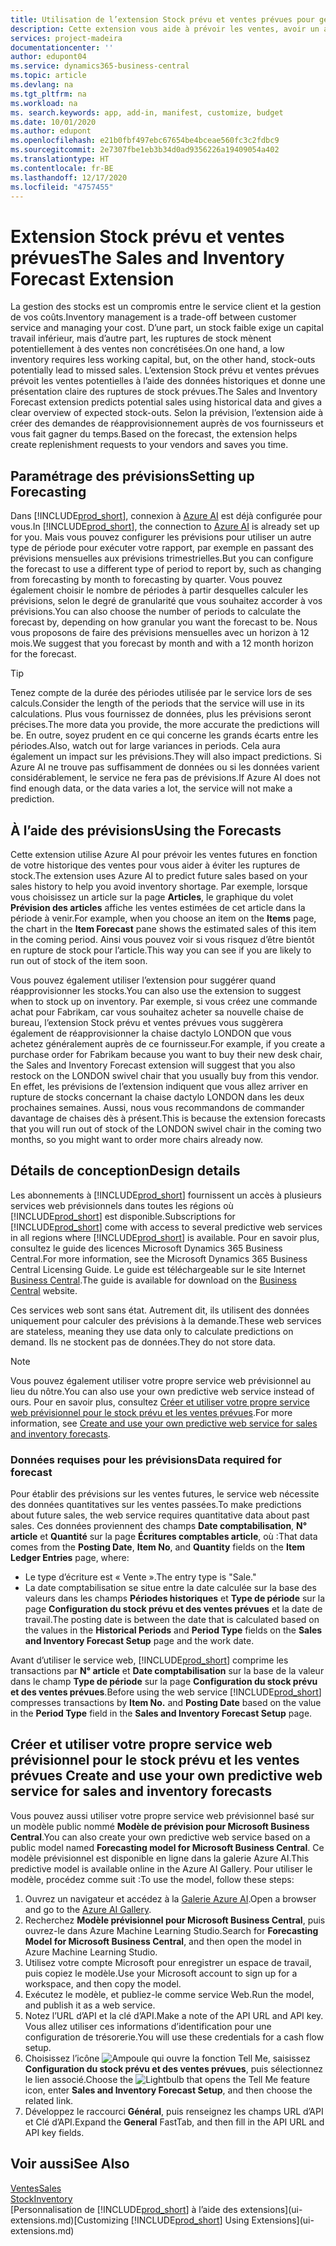 ```yaml
---
title: Utilisation de l’extension Stock prévu et ventes prévues pour gérer le stock | Microsoft Docs
description: Cette extension vous aide à prévoir les ventes, avoir un aperçu clair des ruptures de stock prévues et même créer des demandes de réapprovisionnement aux fournisseurs.
services: project-madeira
documentationcenter: ''
author: edupont04
ms.service: dynamics365-business-central
ms.topic: article
ms.devlang: na
ms.tgt_pltfrm: na
ms.workload: na
ms. search.keywords: app, add-in, manifest, customize, budget
ms.date: 10/01/2020
ms.author: edupont
ms.openlocfilehash: e21b0fbf497ebc67654be4bceae560fc3c2fdbc9
ms.sourcegitcommit: 2e7307fbe1eb3b34d0ad9356226a19409054a402
ms.translationtype: HT
ms.contentlocale: fr-BE
ms.lasthandoff: 12/17/2020
ms.locfileid: "4757455"
---
```

# <a name="the-sales-and-inventory-forecast-extension"></a><span data-ttu-id="23419-103">Extension Stock prévu et ventes prévues</span><span class="sxs-lookup"><span data-stu-id="23419-103">The Sales and Inventory Forecast Extension</span></span>
<span data-ttu-id="23419-104">La gestion des stocks est un compromis entre le service client et la gestion de vos coûts.</span><span class="sxs-lookup"><span data-stu-id="23419-104">Inventory management is a trade-off between customer service and managing your cost.</span></span> <span data-ttu-id="23419-105">D’une part, un stock faible exige un capital travail inférieur, mais d’autre part, les ruptures de stock mènent potentiellement à des ventes non concrétisées.</span><span class="sxs-lookup"><span data-stu-id="23419-105">On one hand, a low inventory requires less working capital, but, on the other hand, stock-outs potentially lead to missed sales.</span></span> <span data-ttu-id="23419-106">L’extension Stock prévu et ventes prévues prévoit les ventes potentielles à l’aide des données historiques et donne une présentation claire des ruptures de stock prévues.</span><span class="sxs-lookup"><span data-stu-id="23419-106">The Sales and Inventory Forecast extension predicts potential sales using historical data and gives a clear overview of expected stock-outs.</span></span> <span data-ttu-id="23419-107">Selon la prévision, l’extension aide à créer des demandes de réapprovisionnement auprès de vos fournisseurs et vous fait gagner du temps.</span><span class="sxs-lookup"><span data-stu-id="23419-107">Based on the forecast, the extension helps create replenishment requests to your vendors and saves you time.</span></span>  

## <a name="setting-up-forecasting"></a><span data-ttu-id="23419-108">Paramétrage des prévisions</span><span class="sxs-lookup"><span data-stu-id="23419-108">Setting up Forecasting</span></span>
<span data-ttu-id="23419-109">Dans [!INCLUDE[prod_short](includes/prod_short.md)], connexion à [Azure AI](https://azure.microsoft.com/overview/ai-platform/) est déjà configurée pour vous.</span><span class="sxs-lookup"><span data-stu-id="23419-109">In [!INCLUDE[prod_short](includes/prod_short.md)], the connection to [Azure AI](https://azure.microsoft.com/overview/ai-platform/) is already set up for you.</span></span> <span data-ttu-id="23419-110">Mais vous pouvez configurer les prévisions pour utiliser un autre type de période pour exécuter votre rapport, par exemple en passant des prévisions mensuelles aux prévisions trimestrielles.</span><span class="sxs-lookup"><span data-stu-id="23419-110">But you can configure the forecast to use a different type of period to report by, such as changing from forecasting by month to forecasting by quarter.</span></span> <span data-ttu-id="23419-111">Vous pouvez également choisir le nombre de périodes à partir desquelles calculer les prévisions, selon le degré de granularité que vous souhaitez accorder à vos prévisions.</span><span class="sxs-lookup"><span data-stu-id="23419-111">You can also choose the number of periods to calculate the forecast by, depending on how granular you want the forecast to be.</span></span> <span data-ttu-id="23419-112">Nous vous proposons de faire des prévisions mensuelles avec un horizon à 12 mois.</span><span class="sxs-lookup"><span data-stu-id="23419-112">We suggest that you forecast by month and with a 12 month horizon for the forecast.</span></span> 

> [!TIP]  
>   <span data-ttu-id="23419-113">Tenez compte de la durée des périodes utilisée par le service lors de ses calculs.</span><span class="sxs-lookup"><span data-stu-id="23419-113">Consider the length of the periods that the service will use in its calculations.</span></span> <span data-ttu-id="23419-114">Plus vous fournissez de données, plus les prévisions seront précises.</span><span class="sxs-lookup"><span data-stu-id="23419-114">The more data you provide, the more accurate the predictions will be.</span></span> <span data-ttu-id="23419-115">En outre, soyez prudent en ce qui concerne les grands écarts entre les périodes.</span><span class="sxs-lookup"><span data-stu-id="23419-115">Also, watch out for large variances in periods.</span></span> <span data-ttu-id="23419-116">Cela aura également un impact sur les prévisions.</span><span class="sxs-lookup"><span data-stu-id="23419-116">They will also impact predictions.</span></span> <span data-ttu-id="23419-117">Si Azure AI ne trouve pas suffisamment de données ou si les données varient considérablement, le service ne fera pas de prévisions.</span><span class="sxs-lookup"><span data-stu-id="23419-117">If Azure AI does not find enough data, or the data varies a lot, the service will not make a prediction.</span></span>

## <a name="using-the-forecasts"></a><span data-ttu-id="23419-118">À l’aide des prévisions</span><span class="sxs-lookup"><span data-stu-id="23419-118">Using the Forecasts</span></span>
<span data-ttu-id="23419-119">Cette extension utilise Azure AI pour prévoir les ventes futures en fonction de votre historique des ventes pour vous aider à éviter les ruptures de stock.</span><span class="sxs-lookup"><span data-stu-id="23419-119">The extension uses Azure AI to predict future sales based on your sales history to help you avoid inventory shortage.</span></span> <span data-ttu-id="23419-120">Par exemple, lorsque vous choisissez un article sur la page **Articles**, le graphique du volet **Prévision des articles** affiche les ventes estimées de cet article dans la période à venir.</span><span class="sxs-lookup"><span data-stu-id="23419-120">For example, when you choose an item on the **Items** page, the chart in the **Item Forecast** pane shows the estimated sales of this item in the coming period.</span></span> <span data-ttu-id="23419-121">Ainsi vous pouvez voir si vous risquez d’être bientôt en rupture de stock pour l’article.</span><span class="sxs-lookup"><span data-stu-id="23419-121">This way you can see if you are likely to run out of stock of the item soon.</span></span>  

<span data-ttu-id="23419-122">Vous pouvez également utiliser l’extension pour suggérer quand réapprovisionner les stocks.</span><span class="sxs-lookup"><span data-stu-id="23419-122">You can also use the extension to suggest when to stock up on inventory.</span></span> <span data-ttu-id="23419-123">Par exemple, si vous créez une commande achat pour Fabrikam, car vous souhaitez acheter sa nouvelle chaise de bureau, l’extension Stock prévu et ventes prévues vous suggèrera également de réapprovisionner la chaise dactylo LONDON que vous achetez généralement auprès de ce fournisseur.</span><span class="sxs-lookup"><span data-stu-id="23419-123">For example, if you create a purchase order for Fabrikam because you want to buy their new desk chair, the Sales and Inventory Forecast extension will suggest that you also restock on the LONDON swivel chair that you usually buy from this vendor.</span></span> <span data-ttu-id="23419-124">En effet, les prévisions de l’extension indiquent que vous allez arriver en rupture de stocks concernant la chaise dactylo LONDON dans les deux prochaines semaines. Aussi, nous vous recommandons de commander davantage de chaises dès à présent.</span><span class="sxs-lookup"><span data-stu-id="23419-124">This is because the extension forecasts that you will run out of stock of the LONDON swivel chair in the coming two months, so you might want to order more chairs already now.</span></span>  

## <a name="design-details"></a><span data-ttu-id="23419-125">Détails de conception</span><span class="sxs-lookup"><span data-stu-id="23419-125">Design details</span></span>
<span data-ttu-id="23419-126">Les abonnements à [!INCLUDE[prod_short](includes/prod_short.md)] fournissent un accès à plusieurs services web prévisionnels dans toutes les régions où [!INCLUDE[prod_short](includes/prod_short.md)] est disponible.</span><span class="sxs-lookup"><span data-stu-id="23419-126">Subscriptions for [!INCLUDE[prod_short](includes/prod_short.md)] come with access to several predictive web services in all regions where [!INCLUDE[prod_short](includes/prod_short.md)] is available.</span></span> <span data-ttu-id="23419-127">Pour en savoir plus, consultez le guide des licences Microsoft Dynamics 365 Business Central.</span><span class="sxs-lookup"><span data-stu-id="23419-127">For more information, see the Microsoft Dynamics 365 Business Central Licensing Guide.</span></span> <span data-ttu-id="23419-128">Le guide est téléchargeable sur le site Internet [Business Central](https://dynamics.microsoft.com/en-us/business-central/overview/).</span><span class="sxs-lookup"><span data-stu-id="23419-128">The guide is available for download on the [Business Central](https://dynamics.microsoft.com/en-us/business-central/overview/) website.</span></span> 

<span data-ttu-id="23419-129">Ces services web sont sans état. Autrement dit, ils utilisent des données uniquement pour calculer des prévisions à la demande.</span><span class="sxs-lookup"><span data-stu-id="23419-129">These web services are stateless, meaning they use data only to calculate predictions on demand.</span></span> <span data-ttu-id="23419-130">Ils ne stockent pas de données.</span><span class="sxs-lookup"><span data-stu-id="23419-130">They do not store data.</span></span>

> [!NOTE]  
>   <span data-ttu-id="23419-131">Vous pouvez également utiliser votre propre service web prévisionnel au lieu du nôtre.</span><span class="sxs-lookup"><span data-stu-id="23419-131">You can also use your own predictive web service instead of ours.</span></span> <span data-ttu-id="23419-132">Pour en savoir plus, consultez [Créer et utiliser votre propre service web prévisionnel pour le stock prévu et les ventes prévues](#AnchorText).</span><span class="sxs-lookup"><span data-stu-id="23419-132">For more information, see [Create and use your own predictive web service for sales and inventory forecasts](#AnchorText).</span></span> 

### <a name="data-required-for-forecast"></a><span data-ttu-id="23419-133">Données requises pour les prévisions</span><span class="sxs-lookup"><span data-stu-id="23419-133">Data required for forecast</span></span>
<span data-ttu-id="23419-134">Pour établir des prévisions sur les ventes futures, le service web nécessite des données quantitatives sur les ventes passées.</span><span class="sxs-lookup"><span data-stu-id="23419-134">To make predictions about future sales, the web service requires quantitative data about past sales.</span></span> <span data-ttu-id="23419-135">Ces données proviennent des champs **Date comptabilisation**, **N° article** et **Quantité** sur la page **Écritures comptables article**, où :</span><span class="sxs-lookup"><span data-stu-id="23419-135">That data comes from the **Posting Date**, **Item No**, and **Quantity** fields on the **Item Ledger Entries** page, where:</span></span>
-    <span data-ttu-id="23419-136">Le type d’écriture est « Vente ».</span><span class="sxs-lookup"><span data-stu-id="23419-136">The entry type is "Sale."</span></span>
- <span data-ttu-id="23419-137">La date comptabilisation se situe entre la date calculée sur la base des valeurs dans les champs **Périodes historiques** et **Type de période** sur la page **Configuration du stock prévu et des ventes prévues** et la date de travail.</span><span class="sxs-lookup"><span data-stu-id="23419-137">The posting date is between the date that is calculated based on the values in the **Historical Periods** and **Period Type** fields on the **Sales and Inventory Forecast Setup** page and the work date.</span></span>

<span data-ttu-id="23419-138">Avant d’utiliser le service web, [!INCLUDE[prod_short](includes/prod_short.md)] comprime les transactions par **N° article** et **Date comptabilisation** sur la base de la valeur dans le champ **Type de période** sur la page **Configuration du stock prévu et des ventes prévues**.</span><span class="sxs-lookup"><span data-stu-id="23419-138">Before using the web service [!INCLUDE[prod_short](includes/prod_short.md)] compresses transactions by **Item No.** and **Posting Date** based on the value in the **Period Type** field in the **Sales and Inventory Forecast Setup** page.</span></span>

## <a name="create-and-use-your-own-predictive-web-service-for-sales-and-inventory-forecasts"></a><span data-ttu-id="23419-139"><a name="AnchorText"> </a>Créer et utiliser votre propre service web prévisionnel pour le stock prévu et les ventes prévues</span><span class="sxs-lookup"><span data-stu-id="23419-139"><a name="AnchorText"> </a>Create and use your own predictive web service for sales and inventory forecasts</span></span>
<span data-ttu-id="23419-140">Vous pouvez aussi utiliser votre propre service web prévisionnel basé sur un modèle public nommé **Modèle de prévision pour Microsoft Business Central**.</span><span class="sxs-lookup"><span data-stu-id="23419-140">You can also create your own predictive web service based on a public model named **Forecasting model for Microsoft Business Central**.</span></span> <span data-ttu-id="23419-141">Ce modèle prévisionnel est disponible en ligne dans la galerie Azure AI.</span><span class="sxs-lookup"><span data-stu-id="23419-141">This predictive model is available online in the Azure AI Gallery.</span></span> <span data-ttu-id="23419-142">Pour utiliser le modèle, procédez comme suit :</span><span class="sxs-lookup"><span data-stu-id="23419-142">To use the model, follow these steps:</span></span>  

1. <span data-ttu-id="23419-143">Ouvrez un navigateur et accédez à la [Galerie Azure AI](https://go.microsoft.com/fwlink/?linkid=828352).</span><span class="sxs-lookup"><span data-stu-id="23419-143">Open a browser and go to the [Azure AI Gallery](https://go.microsoft.com/fwlink/?linkid=828352).</span></span>  
2. <span data-ttu-id="23419-144">Recherchez **Modèle prévisionnel pour Microsoft Business Central**, puis ouvrez-le dans Azure Machine Learning Studio.</span><span class="sxs-lookup"><span data-stu-id="23419-144">Search for **Forecasting Model for Microsoft Business Central**, and then open the model in Azure Machine Learning Studio.</span></span>  
3. <span data-ttu-id="23419-145">Utilisez votre compte Microsoft pour enregistrer un espace de travail, puis copiez le modèle.</span><span class="sxs-lookup"><span data-stu-id="23419-145">Use your Microsoft account to sign up for a workspace, and then copy the model.</span></span>  
4. <span data-ttu-id="23419-146">Exécutez le modèle, et publiez-le comme service Web.</span><span class="sxs-lookup"><span data-stu-id="23419-146">Run the model, and publish it as a web service.</span></span>  
5. <span data-ttu-id="23419-147">Notez l’URL d’API et la clé d’API.</span><span class="sxs-lookup"><span data-stu-id="23419-147">Make a note of the API URL and API key.</span></span> <span data-ttu-id="23419-148">Vous allez utiliser ces informations d’identification pour une configuration de trésorerie.</span><span class="sxs-lookup"><span data-stu-id="23419-148">You will use these credentials for a cash flow setup.</span></span>  
6. <span data-ttu-id="23419-149">Choisissez l’icône ![Ampoule qui ouvre la fonction Tell Me](media/ui-search/search_small.png "Dites-moi ce que vous voulez faire"), saisissez **Configuration du stock prévu et des ventes prévues**, puis sélectionnez le lien associé.</span><span class="sxs-lookup"><span data-stu-id="23419-149">Choose the ![Lightbulb that opens the Tell Me feature](media/ui-search/search_small.png "Tell me what you want to do") icon, enter **Sales and Inventory Forecast Setup**, and then choose the related link.</span></span>  
7. <span data-ttu-id="23419-150">Développez le raccourci **Général**, puis renseignez les champs URL d’API et Clé d’API.</span><span class="sxs-lookup"><span data-stu-id="23419-150">Expand the **General** FastTab, and then fill in the API URL and API key fields.</span></span>  


## <a name="see-also"></a><span data-ttu-id="23419-151">Voir aussi</span><span class="sxs-lookup"><span data-stu-id="23419-151">See Also</span></span>
[<span data-ttu-id="23419-152">Ventes</span><span class="sxs-lookup"><span data-stu-id="23419-152">Sales</span></span>](sales-manage-sales.md)  
[<span data-ttu-id="23419-153">Stock</span><span class="sxs-lookup"><span data-stu-id="23419-153">Inventory</span></span>](inventory-manage-inventory.md)  
<span data-ttu-id="23419-154">[Personnalisation de [!INCLUDE[prod_short](includes/prod_short.md)] à l’aide des extensions](ui-extensions.md)</span><span class="sxs-lookup"><span data-stu-id="23419-154">[Customizing [!INCLUDE[prod_short](includes/prod_short.md)] Using Extensions](ui-extensions.md)</span></span>  
